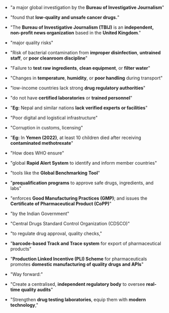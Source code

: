 - "a major global investigation by the **Bureau of Investigative Journalism**"

- "found that **low-quality and unsafe cancer drugs.**"

- "The **Bureau of Investigative Journalism (TBIJ)** is an **independent, non-profit news organization** based in the **United Kingdom**."

- "major quality risks"

- "Risk of bacterial contamination from **improper disinfection**, **untrained staff**, or **poor cleanroom discipline**"

- "Failure to **test raw ingredients**, **clean equipment**, or **filter water**"

- "Changes in **temperature**, **humidity**, or **poor handling** during transport"

- "low-income countries lack strong **drug regulatory authorities**"

- "do not have **certified laboratories** or **trained personnel**"

- "**Eg:** Nepal and similar nations **lack verified experts or facilities**"

- "Poor digital and logistical infrastructure"

- "Corruption in customs, licensing"

- "**Eg:** In **Yemen (2022)**, at least 10 children died after receiving **contaminated methotrexate**"

- "How does WHO ensure"

- "global **Rapid Alert System** to identify and inform member countries"

- "tools like the **Global Benchmarking Tool**"

- "**prequalification programs** to approve safe drugs, ingredients, and labs"

- "enforces **Good Manufacturing Practices (GMP)**; and issues the **Certificate of Pharmaceutical Product (CoPP)**"

- "by the Indian Government"

- "Central Drugs Standard Control Organization (CDSCO)"

- "to regulate drug approval, quality checks,"

- "**barcode-based Track and Trace system** for export of pharmaceutical products"

- "**Production Linked Incentive (PLI) Scheme** for pharmaceuticals promotes **domestic manufacturing of quality drugs and APIs**"

- "Way forward:"

- "Create a centralised, **independent regulatory body** to oversee **real-time quality audits**"

- "Strengthen **drug testing laboratories**, equip them with **modern technology**,"